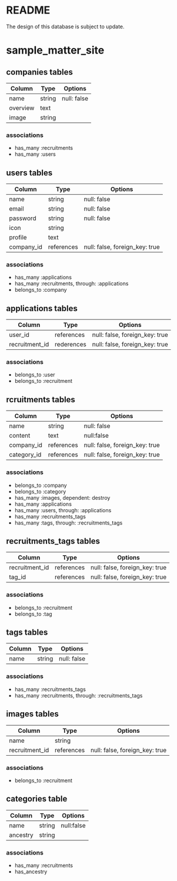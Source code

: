 # README
The design of this database is subject to update.

# sample_matter_site

## companies tables
|Column|Type|Options|
|------|----|-------|
|name|string|null: false|
|overview|text||
|image|string||
### associations
- has_many :recruitments
- has_many :users

## users tables
|Column|Type|Options|
|------|----|-------|
|name|string|null: false|
|email|string|null: false|
|password|string|null: false|
|icon|string||
|profile|text||
|company_id|references|null: false, foreign_key: true|
### associations
- has_many :applications
- has_many :recruitments, through: :applications
- belongs_to :company

## applications tables
|Column|Type|Options|
|------|----|-------|
|user_id|references|null: false, foreign_key: true|
|recruitment_id|rederences|null: false, foreign_key: true|
### associations
- belongs_to :user
- belongs_to :recruitment

## rcruitments tables
|Column|Type|Options|
|------|----|-------|
|name|string|null: false|
|content|text|null:false|
|company_id|references|null: false, foreign_key: true|
|category_id|references|null: false, foreign_key: true|
### associations
- belongs_to :company
- belongs_to :category
- has_many :images, dependent: destroy
- has_many :applications
- has_many :users, through: :applications
- has_many :recruitments_tags
- has_many :tags, through: :recruitments_tags

## recruitments_tags tables
|Column|Type|Options|
|------|----|-------|
|recruitment_id|references|null: false, foreign_key: true|
|tag_id|references|null: false, foreign_key: true|
### associations
- belongs_to :recruitment
- belongs_to :tag

## tags tables
|Column|Type|Options|
|------|----|-------|
|name|string|null: false|
### associations
- has_many :recruitments_tags
- has_many :recruitments, through: :recruitments_tags


## images tables
|Column|Type|Options|
|------|----|-------|
|name|string||
|recruitment_id|references|null: false, foreign_key: true|
### associations
- belongs_to :recruitment

## categories table
|Column|Type|Options|
|------|----|-------|
|name|string|null:false|
|ancestry|string||
### associations
- has_many :recruitments
- has_ancestry